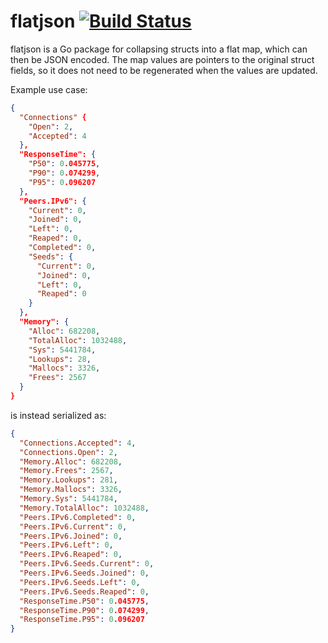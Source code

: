 # flatjson [![Build Status](https://api.travis-ci.org/pushrax/flatjson.svg?branch=master)](https://travis-ci.org/pushrax/flatjson)

flatjson is a Go package for collapsing structs into a flat map, which can then be JSON encoded.
The map values are pointers to the original struct fields, so it does not need to be regenerated when the values are updated.

Example use case:

```json
{
  "Connections" {
    "Open": 2,
    "Accepted": 4
  },
  "ResponseTime": {
    "P50": 0.045775,
    "P90": 0.074299,
    "P95": 0.096207
  },
  "Peers.IPv6": {
    "Current": 0,
    "Joined": 0,
    "Left": 0,
    "Reaped": 0,
    "Completed": 0,
    "Seeds": {
      "Current": 0,
      "Joined": 0,
      "Left": 0,
      "Reaped": 0
    }
  },
  "Memory": {
    "Alloc": 682208,
    "TotalAlloc": 1032488,
    "Sys": 5441784,
    "Lookups": 28,
    "Mallocs": 3326,
    "Frees": 2567
  }
}
```

is instead serialized as:

```json
{
  "Connections.Accepted": 4,
  "Connections.Open": 2,
  "Memory.Alloc": 682208,
  "Memory.Frees": 2567,
  "Memory.Lookups": 281,
  "Memory.Mallocs": 3326,
  "Memory.Sys": 5441784,
  "Memory.TotalAlloc": 1032488,
  "Peers.IPv6.Completed": 0,
  "Peers.IPv6.Current": 0,
  "Peers.IPv6.Joined": 0,
  "Peers.IPv6.Left": 0,
  "Peers.IPv6.Reaped": 0,
  "Peers.IPv6.Seeds.Current": 0,
  "Peers.IPv6.Seeds.Joined": 0,
  "Peers.IPv6.Seeds.Left": 0,
  "Peers.IPv6.Seeds.Reaped": 0,
  "ResponseTime.P50": 0.045775,
  "ResponseTime.P90": 0.074299,
  "ResponseTime.P95": 0.096207
}
```
